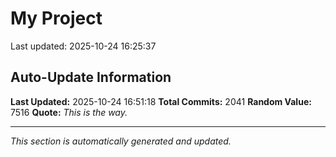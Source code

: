 # My Project


Last updated: 2025-10-24 16:25:37
































































































































































































































































































































































































































































































































































































































































































































































































































































































































































































































































































































































































































































































































































































































































































































































































































































































































































































































































































































































































































































































































































































































































































































































































































































































































## Auto-Update Information

**Last Updated:** 2025-10-24 16:51:18
**Total Commits:** 2041
**Random Value:** 7516
**Quote:** _This is the way._

---
_This section is automatically generated and updated._